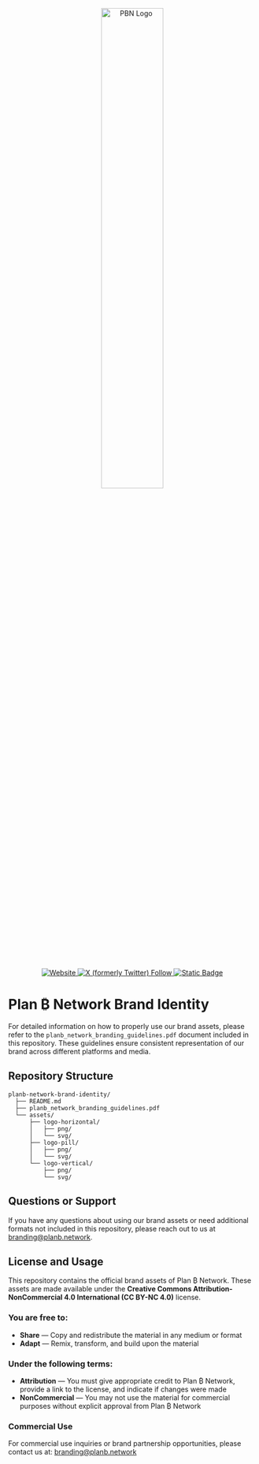 <div align="center">
  <a href="https://planb.network">
    <picture>
      <source srcset="assets/logo-horizontal/png/logo-horizontal-orange.png" media="(prefers-color-scheme: light)">
      <source srcset="assets/logo-horizontal/png/logo-horizontal-white.png" media="(prefers-color-scheme: dark)">
      <img src="assets/logo-horizontal/png/logo-horizontal-orange.png" alt="PBN Logo" width="50%">
    </picture>
  </a>
</div>

<div align="center">
  <a href="https://planb.network/">
    <img alt="Website" src="https://img.shields.io/website?up_message=online&down_message=offline&url=https%3A%2F%2Fplanb.network&logo=website&label=%F0%9F%8C%90%20Website&color=ff5c00">
  </a>
  <a href="https://twitter.com/planb_network">
    <img alt="X (formerly Twitter) Follow" src="https://img.shields.io/twitter/follow/planb_network">
  </a>
  <a href="https://t.me/PlanBNetwork_ContentBuilder">
    <img alt="Static Badge" src="https://img.shields.io/badge/community-telegram-blue?logo=telegram">
  </a>
</div>

# Plan ₿ Network Brand Identity

For detailed information on how to properly use our brand assets, please refer to the `planb_network_branding_guidelines.pdf` document included in this repository. These guidelines ensure consistent representation of our brand across different platforms and media.

## Repository Structure

```
planb-network-brand-identity/
  ├── README.md
  ├── planb_network_branding_guidelines.pdf
  └── assets/
      ├── logo-horizontal/
      │   ├── png/
      │   └── svg/
      ├── logo-pill/
      │   ├── png/
      │   └── svg/
      └── logo-vertical/
          ├── png/
          └── svg/
```

## Questions or Support

If you have any questions about using our brand assets or need additional formats not included in this repository, please reach out to us at branding@planb.network.

## License and Usage

This repository contains the official brand assets of Plan ₿ Network. These assets are made available under the **Creative Commons Attribution-NonCommercial 4.0 International (CC BY-NC 4.0)** license.

### You are free to:

- **Share** — Copy and redistribute the material in any medium or format
- **Adapt** — Remix, transform, and build upon the material

### Under the following terms:

- **Attribution** — You must give appropriate credit to Plan ₿ Network, provide a link to the license, and indicate if changes were made
- **NonCommercial** — You may not use the material for commercial purposes without explicit approval from Plan ₿ Network

### Commercial Use

For commercial use inquiries or brand partnership opportunities, please contact us at: branding@planb.network
